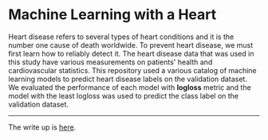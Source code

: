 # Machine Learning with a Heart

Heart disease refers to several types of heart conditions and it is the number one cause of death worldwide. To prevent heart disease, we must first learn how to reliably detect it. The heart disease data that was used in this study have various measurements on patients' health and cardiovascular statistics. This repository used a various catalog of machine learning models to predict heart disease labels on the validation dataset. We evaluated the performance of each model with **logloss** metric and the model with the least logloss was used to predict the class label on the validation dataset.

---
The write up is [here](http://rpubs.com/gbganalyst/heart_disease).

